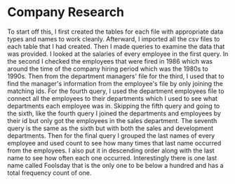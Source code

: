 # Company Research
To start off this, I first created the tables for each file with appropriate data types and names to work cleanly. Afterward, I imported all the csv files to each table that I had created. Then I made queries to examine the data that was provided. I looked at the salaries of every employee in the first query. In the second I checked the employees that were fired in 1986 which was around the time of the company hiring period which was the 1980s to 1990s. Then from the department managers' file for the third, I used that to find the manager's information from the employee's file by only joining the matching ids. For the fourth query, I used the department employees file to connect all the employees to their departments which I used to see what departments each employee was in. Skipping the fifth query and going to the sixth, like the fourth query I joined the departments and employees by their id but only got the employees in the sales department. The seventh query is the same as the sixth but with both the sales and development departments. Then for the final query I grouped the last names of every employee and used count to see how many times that last name occurred from the employees. I also put it in descending order along with the last name to see how often each one occurred. Interestingly there is one last name called Foolsday that is the only one to be below a hundred and has a total frequency count of one.
